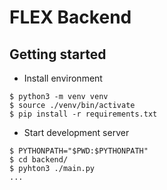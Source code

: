 # FLEX Backend

## Getting started

- Install environment

```shell
$ python3 -m venv venv
$ source ./venv/bin/activate
$ pip install -r requirements.txt
```

- Start development server

```shell
$ PYTHONPATH="$PWD:$PYTHONPATH"
$ cd backend/
$ pyhton3 ./main.py
...
```
